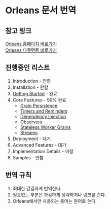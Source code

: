 # Orleans 문서 번역
## 참고 링크
[Orleans 홈페이지 바로가기](http://dotnet.github.io/orleans/)  
[Orleans 다큐먼트 바로가기](http://dotnet.github.io/orleans/Documentation/Introduction.html)

## 진행중인 리스트
1. Introduction - 안함
2. Installation - 안함
3. [Getting Started](./Getting%20Started.md) - 완료
4. Core Features - 90% 완료
    + [Grain Persistence](./Core-Grain%20Persistence.md)
    + [Timers and Reminders](./Core-Timer%20and%20Reminders.md)
    + [Dependency Injection](./Core-Dependency%20Injection.md)
    + [Observers](./Core-Observers.md)
    + [Stateless Worker Grains](./Core-Stateless%20Worker%20Grains.md)
    + [Streams](./Core-Streams.md)
5. Deployment - 대기
6. Advanced Features - 대기
7. Implementation Details - 미정
8. Samples - 안함

## 번역 규칙
1. 최대한 간결하게 번역한다.
2. 필요없는 부분은 과감하게 생략하거나 링크를 건다.
3. Orleans에서만 사용되는 용어는 원어로 쓴다.
